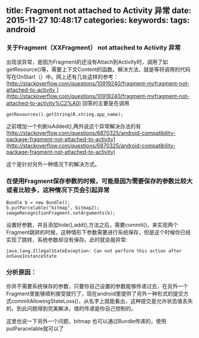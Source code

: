 title: Fragment not attached to Activity 异常
date: 2015-11-27 10:48:17
categories:
keywords:
tags: android
---


### 关于Fragment（XXFragment） not attached to Activity 异常


出现该异常，是因为Fragment的还没有Attach到Activity时，调用了如getResource()等，需要上下文Content的函数。解决方法，就是等将调用的代码写在OnStart（）中。网上还有几处这样的参考：[http://stackoverflow.com/questions/10919240/fragment-myfragment-not-attached-to-activity ](http://stackoverflow.com/questions/10919240/fragment-myfragment-not-attached-to-activity%C2%A0) 回答的主要是在调用

	getResources().getString(R.string.app_name); 

之前增加一个判断isAdded(),两外说这个异常解决办法的有
[http://stackoverflow.com/questions/6870325/android-compatibility-package-fragment-not-attached-to-activity](http://stackoverflow.com/questions/6870325/android-compatibility-package-fragment-not-attached-to-activity)

这个是针对另外一种情况下的解决方式。

### 在使用Fragment保存参数的时候，可能是因为需要保存的参数比较大或者比较多，这种情况下页会引起异常


	Bundle b = new Bundle(); 
	b.putParcelable("bitmap", bitmap2); 
	imageRecognitionFragment.setArguments(b); 

设置好参数，并且添加hide(),add(),方法之后，需要commit()，来实现两个Fragment跳转的时候，这种情形下参数需要进行系统保存，但是这个时候你已经实现了跳转，系统参数却没有保存。此时就会报异常:

	java.lang.IllegalStateException: Can not perform this action after onSaveInstanceState

### 分析原因：

你并不需要系统保存的参数，只要你自己设置的参数能够传递过去，在另外一个Fragment里能够顺利接受就行了，现在android里提供了另外一种形式的提交方式commitAllowingStateLoss()，从名字上就能看出，这种提交是允许状态值丢失的。到此问题得到完美解决，值的传递是你自己控制的。

这里也说一下另外一个问题，bitmap 也可以通过Bundle传递的，使用putParacelable就可以了
